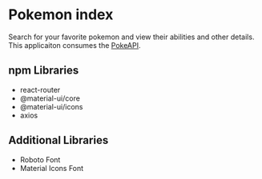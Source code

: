 # Pokemon index

Search for your favorite pokemon and view their abilities and other details. This applicaiton consumes the
[PokeAPI](https://pokeapi.co/).

## npm Libraries
* react-router
* @material-ui/core
* @material-ui/icons
* axios

## Additional Libraries
* Roboto Font
* Material Icons Font